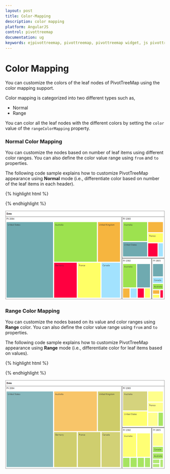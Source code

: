 ```yaml
---
layout: post
title: Color-Mapping
description: color mapping
platform: AngularJS
control: pivottreemap
documentation: ug
keywords: ejpivottreemap, pivottreemap, pivottreemap widget, js pivottreemap 
---
```


# Color Mapping

You can customize the colors of the leaf nodes of PivotTreeMap using the color mapping support. 

Color mapping is categorized into two different types such as,

* Normal
* Range

You can color all the leaf nodes with the different colors by setting the `color` value of the `rangeColorMapping` property.

### Normal Color Mapping

You can customize the nodes based on number of leaf items using different color ranges. You can also define the color value range using `from` and `to` properties.

The following code sample explains how to customize PivotTreeMap appearance using **Normal** mode (i.e., differentiate color based on number of the leaf items in each header).

{% highlight html %}

<body>
    <div ng-controller="PivotTreeMapCtrl">
        <div id="PivotTreeMap1" ej-pivottreemap e-dataSource="dataSource" e-renderSuccess= "onTypeChange"></div>
        <!--Tooltip labels can be localized here-->
        <script id="tooltipTemplate" type="application/jsrender">
            <div style="background:White; color:black; font-size:12px; font-weight:normal; border: 1px solid #4D4D4D; white-space: nowrap;border-radius: 2px; margin-right: 25px; min-width: 110px;padding-right: 5px; padding-left: 5px; padding-bottom: 2px ;width: auto; height: auto;">
                <div>Measure(s) : {{:~Measures(#data)}}</div><div>Row : {{:~Row(#data)}}</div><div>Column : {{:~Column(#data)}}</div><div>Value : {{:~Value(#data)}}</div>
            </div>
        </script>   
    </div>
    <script>
        angular.module('PivotTreeMapApp', ['ejangular']).controller('PivotTreeMapCtrl', function ($scope) {
            $scope.dataSource = {
                data: "http://bi.syncfusion.com/olap/msmdpump.dll;Locale identifier=1033;", //data
                catalog: "Adventure Works DW 2008 SE",
                cube: "Adventure Works",
                ///...
            };
            $scope.onTypeChange = function(args){
				treemapTarget = $('#PivotTreeMap1TreeMapContainer').data("ejTreeMap");
				treemapTarget.model.colorValuePath = "";
				treemapTarget.model.enableGradient = false;
				treemapTarget.model.showLegend = false;
				treemapTarget.model.legendSettings.leftLabel = "";
				treemapTarget.model.legendSettings.rightLabel = "";
				treemapTarget.model.rangeColorMapping = [];
				treemapTarget.model.colorValuePath = "Index";
				treemapTarget.model.rangeColorMapping.push(
				{ color: "#9de24f", from: "0", to: "0" },
                { color: "#a2e2fe", from: "1", to: "1" },
                { color: "#ffff66", from: "2", to: "2" },
                { color: "#FF0040", from: "3", to: "3" },
                { color: "#f6b53f", from: "4", to: "4" },
                { color: "#6FAAB0", from: "5", to: "5" },
                { color: "#C4C24A", from: "6", to: "6" }
                )
				treemapTarget.refresh();
			  }
        });
    </script>
</body>

{% endhighlight %}

![](Color-Mapping_images/ColorMapping_img1.png)

### Range Color Mapping

You can customize the nodes based on its value and color ranges using **Range** color. You can also define the color value range using `from` and `to` properties.

The following code sample explains how to customize PivotTreeMap appearance using **Range** mode (i.e., differentiate color for leaf items based on values).

{% highlight html %}

<script>
    angular.module('PivotTreeMapApp', ['ejangular']).controller('PivotTreeMapCtrl', function ($scope) {
        $scope.dataSource = {
            data: "http://bi.syncfusion.com/olap/msmdpump.dll;Locale identifier=1033;", //data
            catalog: "Adventure Works DW 2008 SE",
            cube: "Adventure Works",
            ///...
        };
        $scope.onTypeChange = function(args){
            treemapTarget = $('#PivotTreeMap1TreeMapContainer').data("ejTreeMap");
            treemapTarget.model.colorValuePath = "";
            treemapTarget.model.enableGradient = false;
            treemapTarget.model.showLegend = false;
            treemapTarget.model.legendSettings.leftLabel = "";
            treemapTarget.model.legendSettings.rightLabel = "";
            treemapTarget.model.rangeColorMapping = [];
            treemapTarget.model.colorValuePath = "Value";
            treemapTarget.model.rangeColorMapping.push(
            { color: "#a2e2fe", from: "0", to: "10" },
            { color: "#9de24f", from: "11", to: "250" },
            { color: "#ffff66", from: "251", to: "1000" },
            { color: "#C4C24A", from: "1001", to: "3000" },
            { color: "#f6b53f", from: "3001", to: "5000" },
            { color: "#6FAAB0", from: "5001", to: "10000" },
            { color: "#FF0040", from: "10001", to: "20000" }
            )
            treemapTarget.refresh();
            }
    });
</script>

{% endhighlight %}

![](Color-Mapping_images/ColorMapping_img2.png)



